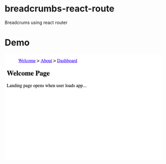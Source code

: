 # breadcrumbs-react-route

Breadcrums using react router

# Demo

![Breadcrumbs Screenshot](breadcrumbs.png?raw=true "Breadcrumbs")

